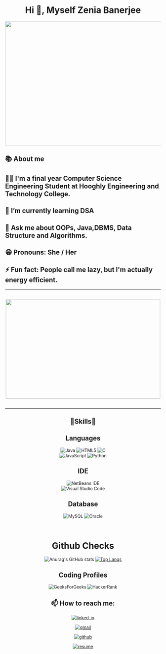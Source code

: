 <h1 align="center">
        Hi 👋, Myself Zenia Banerjee
</h1>



<div align="center">
    <img src="https://user-images.githubusercontent.com/106901860/179251359-8619a5ed-85b9-41bd-849f-39f956767daf.gif" width="600" height="400" />
</div>

## 📚 About me

## 🙋‍♀️ I'm a final year Computer Science Engineering Student at Hooghly Engineering and Technology College.

## 🌱 I’m currently learning DSA 

## 💬 Ask me about OOPs, Java,DBMS, Data Structure and Algorithms.

    
## 😄 Pronouns: She / Her 

## ⚡ Fun fact: People call me lazy, but I'm actually energy efficient.


 ---
 
 <br />
<div align="center">
<a href="https://drive.google.com/file/d/1kRjVkSw914P0ZbyZKs4MenSf2ylFWUl_/view?usp=sharing" "> <img src="https://media.giphy.com/media/wiL7rnxKvoMC49kEZ5/giphy.gif" width="500px" height="320px" target="_blank"></a>
</div>
<br />

---



<div align="center">

## 💪Skills🏹


## Languages

![Java](https://img.shields.io/badge/java-%23ED8B00.svg?style=for-the-badge&logo=java&logoColor=white)
![HTML5](https://img.shields.io/badge/html5-%23E34F26.svg?style=for-the-badge&logo=html5&logoColor=white)
![C](https://img.shields.io/badge/c-%2300599C.svg?style=for-the-badge&logo=c&logoColor=white)<br>
![JavaScript](https://img.shields.io/badge/javascript-%23323330.svg?style=for-the-badge&logo=javascript&logoColor=%23F7DF1E)
![Python](https://img.shields.io/badge/python-3670A0?style=for-the-badge&logo=python&logoColor=ffdd54)

## IDE

![NetBeans IDE](https://img.shields.io/badge/NetBeansIDE-1B6AC6.svg?style=for-the-badge&logo=apache-netbeans-ide&logoColor=white) <br>
![Visual Studio Code](https://img.shields.io/badge/Visual%20Studio%20Code-0078d7.svg?style=for-the-badge&logo=visual-studio-code&logoColor=white)

## Database

![MySQL](https://img.shields.io/badge/mysql-%2300f.svg?style=for-the-badge&logo=mysql&logoColor=white)
![Oracle](https://img.shields.io/badge/Oracle-F80000?style=for-the-badge&logo=oracle&logoColor=white)
</div>




<br>


<div align="center">
<h1><b>
 Github Checks
</b></h1>


![Anurag's GitHub stats](https://github-readme-stats.vercel.app/api?username=anuraghazra&show_icons=true&theme=merko)
[![Top Langs](https://github-readme-stats.vercel.app/api/top-langs/?username=anuraghazra&layout=compact)](https://github.com/anuraghazra/github-readme-stats)
</div>



<div align="center">

## Coding Profiles

![GeeksForGeeks](https://img.shields.io/badge/GeeksforGeeks-gray?style=for-the-badge&logo=geeksforgeeks&logoColor=35914c)
![HackerRank](https://img.shields.io/badge/-Hackerrank-2EC866?style=for-the-badge&logo=HackerRank&logoColor=white)
</div>


<div align="center">

## 📫 How to reach me:

[![linked-in](https://img.shields.io/badge/Linked_In-0077B5?style=for-the-badge&logo=LinkedIn&logoColor=white)](https://www.linkedin.com/zenia-banerjee-9277601b4) 

[![gmail](https://img.shields.io/badge/Gmail-D14836?style=for-the-badge&logo=Gmail&logoColor=white)](mailto:zenia.banerjee@gmail.com)

[![github](https://img.shields.io/badge/GitHub-000000?style=for-the-badge&logo=GitHub&logoColor=white)](https://github.com/zeniabanerjee)

[![resume](https://img.shields.io/badge/Resume-4285F4?style=for-the-badge&logo=read-the-docs&logoColor=white)](https://drive.google.com/file/d/1kRjVkSw914P0ZbyZKs4MenSf2ylFWUl_/view?usp=sharing)

</div>
